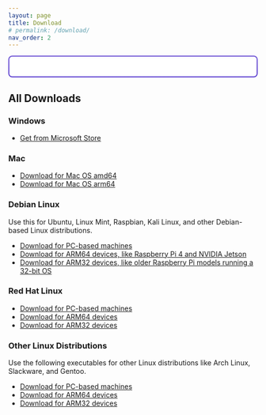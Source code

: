 ```yaml
---
layout: page
title: Download
# permalink: /download/
nav_order: 2
---
```



<style>

    .card {
        background-color: #ffffff;
        margin-bottom: 20px;
        padding: 20px;
        border-radius: 8px;
        box-shadow: 0 2px 4px rgba(0,0,0,0.1);
        text-align: center; 
    }
    .card-highlight {
position: relative;
border: 2px solid transparent; /* Make the border transparent */
background: linear-gradient(#ffffff, #ffffff) padding-box, linear-gradient(#6f55d5, #5739ce) border-box;
box-shadow: 0 0 0 2px var(--border-gradient, linear-gradient(#6f55d5, #5739ce)) inset;
}
    .card-title {
        font-size: 24px;
        margin-bottom: 10px;
    }
    .card-text {
        font-size: 16px;
        margin-bottom: 20px;
    }
    .btn {
        display: inline-block;
        padding: 10px 20px;
        /* background-color: #007bff;
        color: #ffffff; */
        text-decoration: none;
        border-radius: 5px;
    }
    .list-group {
        list-style: none;
        padding: 0;
    }
    .list-group-item {
        background-color: #ffffff;
        margin-bottom: 10px;
        padding: 10px;
        border-radius: 5px;
    }
    .list-group-item a {
        text-decoration: none;
        /* color: #007bff; */
    }
</style>


<div class="card card-highlight" id="suggestedDownload">
    <!-- Suggested download card content will be inserted here by JavaScript -->
</div>

## All Downloads
### Windows
* [Get from Microsoft Store](https://apps.microsoft.com/detail/9MVBV7R24L6T)

### Mac
* [Download for Mac OS amd64](https://api.puppetpc.com/static/release/puppetpc-darwin-amd64)
* [Download for Mac OS arm64](https://api.puppetpc.com/static/release/puppetpc-darwin-arm64)  

### Debian Linux
Use this for Ubuntu, Linux Mint, Raspbian, Kali Linux, and other Debian-based Linux distributions.  
* [Download for PC-based machines](https://api.puppetpc.com/static/release/puppetpc_48.0.0-1_amd64.deb)  
* [Download for ARM64 devices, like Raspberry Pi 4 and NVIDIA Jetson](https://api.puppetpc.com/static/release/puppetpc_48.0.0-1_arm64.deb) 
* [Download for ARM32 devices, like older Raspberry Pi models running a 32-bit OS](https://api.puppetpc.com/static/release/puppetpc_48.0.0-1_armhf.deb)  

### Red Hat Linux
* [Download for PC-based machines](https://api.puppetpc.com/static/release/puppetpc-48.0.0-2.x86_64.rpm)
* [Download for ARM64 devices](https://api.puppetpc.com/static/release/puppetpc-48.0.0-2.arm64.rpm)
* [Download for ARM32 devices](https://api.puppetpc.com/static/release/puppetpc-48.0.0-2.amdhf.rpm)

### Other Linux Distributions
Use the following executables for other Linux distributions like Arch Linux, Slackware, and Gentoo.
* [Download for PC-based machines](https://api.puppetpc.com/static/release/puppetpc-linux-amd64)
* [Download for ARM64 devices](https://api.puppetpc.com/static/release/puppetpc-linux-arm64)
* [Download for ARM32 devices](https://api.puppetpc.com/static/release/puppetpc-linux-arm32)


<script>
document.addEventListener('DOMContentLoaded', function() {
    let os = "Windows";
    let downloadLink = "https://apps.microsoft.com/detail/9MVBV7R24L6T";
    let downloadText = "Get for Windows";
    let arch = "amd64";

    if (navigator.appVersion.indexOf("Win") !== -1) {
        os = "Windows";
        downloadLink = "https://apps.microsoft.com/detail/9MVBV7R24L6T";
        downloadText = "Get for Windows";
    } 
    else if (navigator.appVersion.indexOf("Mac") !== -1) {
        os = "MacOS";
        arch = navigator.userAgent.indexOf("arm64") !== -1 ? "arm64" : "amd64";
        downloadLink = `https://api.puppetpc.com/static/release/puppetpc-darwin-${arch}`;
        downloadText = `Download for MacOS (${arch})`;
    } 
    else if (navigator.appVersion.indexOf("X11") !== -1 || navigator.appVersion.indexOf("Linux") !== -1) {
        os = "Linux";
        if (navigator.userAgent.indexOf("arm64") !== -1) {
            arch = "arm64";
            downloadLink = "https://api.puppetpc.com/static/release/puppetpc_48.0.0-1_arm64.deb";
            downloadText = "Download for Linux (ARM64)";
        } 
        else if (navigator.userAgent.indexOf("armhf") !== -1) {
            arch = "armhf";
            downloadLink = "https://api.puppetpc.com/static/release/puppetpc_48.0.0-1_armhf.deb";
            downloadText = "Download for Linux (ARM32)";
        } 
        else {
            arch = "amd64";
            downloadLink = "https://api.puppetpc.com/static/release/puppetpc_48.0.0-1_amd64.deb";
            downloadText = "Download for Linux (AMD64)";
        }
    }

    var suggestedDownloadCard = document.getElementById('suggestedDownload');
    suggestedDownloadCard.innerHTML = `
        <div class="card-body">
            <h2 class="card-title">Suggested Download for ${os}</h2>
            <br>
            <a href="${downloadLink}" class="btn btn-primary">${downloadText}</a>
            <p class="card-text"><a href="installation.html">View Installation Guide</a></p>
        </div>
    `;
});
</script>


